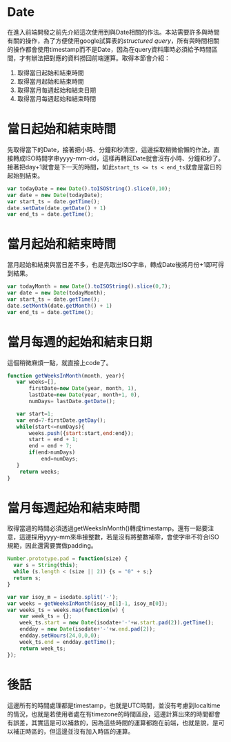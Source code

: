 # Date
在進入前端開發之前先介紹這次使用到與Date相關的作法。本站需要許多與時間有關的操作，為了方便使用google試算表的*structured query*，所有與時間相關的操作都會使用timestamp而不是Date，因為在query資料庫時必須給予時間區間，才有辦法把對應的資料撈回前端運算。取得本節會介紹：

1. 取得當日起始和結束時間
2. 取得當月起始和結束時間
3. 取得當月每週起始和結束日期
4. 取得當月每週起始和結束時間

# 當日起始和結束時間

先取得當下的Date，接著把小時、分鐘和秒清空，這邊採取稍微偷懶的作法，直接轉成ISO時間字串yyyy-mm-dd，這樣再轉回Date就會沒有小時、分鐘和秒了。接著把day+1就會是下一天的時間，如此`start_ts <= ts < end_ts`就會是當日的起始到結束。

```js
var todayDate = new Date().toISOString().slice(0,10);
var date = new Date(todayDate);
var start_ts = date.getTime();
date.setDate(date.getDate() + 1)
var end_ts = date.getTime();
```

# 當月起始和結束時間

當月起始和結束與當日差不多，也是先取出ISO字串，轉成Date後將月份+1即可得到結果。

```js
var todayMonth = new Date().toISOString().slice(0,7);
var date = new Date(todayMonth);
var start_ts = date.getTime();
date.setMonth(date.getMonth() + 1)
var end_ts = date.getTime();
```

# 當月每週的起始和結束日期

這個稍微麻煩一點，就直接上code了。

```js
function getWeeksInMonth(month, year){
   var weeks=[],
       firstDate=new Date(year, month, 1),
       lastDate=new Date(year, month+1, 0),
       numDays= lastDate.getDate();

   var start=1;
   var end=7-firstDate.getDay();
   while(start<=numDays){
       weeks.push({start:start,end:end});
       start = end + 1;
       end = end + 7;
       if(end>numDays)
           end=numDays;
   }
    return weeks;
}
```

# 當月每週起始和結束時間

取得當週的時間必須透過getWeeksInMonth()轉成timestamp。還有一點要注意，這邊採用yyyy-mm來串接整數，若是沒有將整數補零，會使字串不符合ISO規範，因此還需要實做padding。

```js
Number.prototype.pad = function(size) {
  var s = String(this);
  while (s.length < (size || 2)) {s = "0" + s;}
  return s;
}
```

```js
var var isoy_m = isodate.split('-');
var weeks = getWeeksInMonth(isoy_m[1]-1, isoy_m[0]);
var weeks_ts = weeks.map(function(w) {
    var week_ts = {};
    week_ts.start = new Date(isodate+'-'+w.start.pad(2)).getTime();
    endday = new Date(isodate+'-'+w.end.pad(2));
    endday.setHours(24,0,0,0);
    week_ts.end = endday.getTime();
    return week_ts;
});
```

# 後話
這邊所有的時間處理都是timestamp，也就是UTC時間，並沒有考慮到localtime的情況，也就是若使用者處在有timezone的時間區段，這邊計算出來的時間都會有誤差，其實這是可以補救的，因為這些時間的運算都跑在前端，也就是說，是可以補正時區的，但這邊並沒有加入時區的運算。
